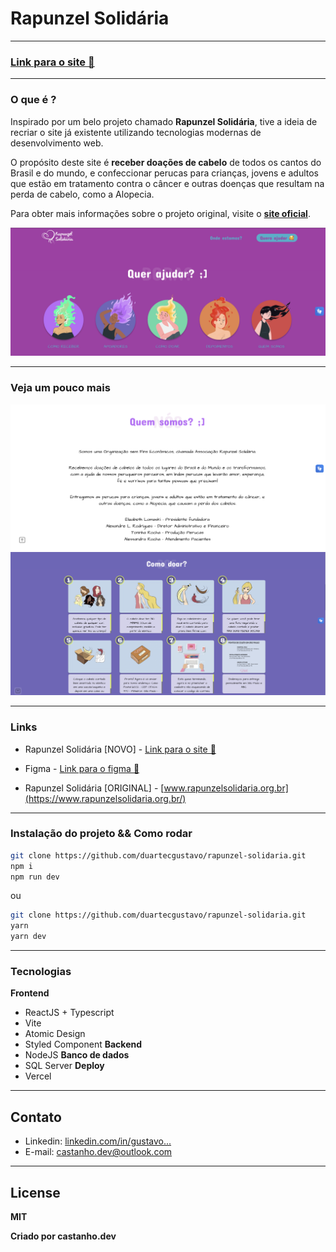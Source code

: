 # Rapunzel Solidária

---

### <a href="https://rapunzel-solidaria.vercel.app/" target="_blank">Link para o site 🚀</a>

---

### O que é ?

Inspirado por um belo projeto chamado **Rapunzel Solidária**, tive a ideia de recriar o site já existente utilizando tecnologias modernas de desenvolvimento web.

O propósito deste site é **receber doações de cabelo** de todos os cantos do Brasil e do mundo, e confeccionar perucas para crianças, jovens e adultos que estão em tratamento contra o câncer e outras doenças que resultam na perda de cabelo, como a Alopecia.

Para obter mais informações sobre o projeto original, visite o [**site oficial**](https://www.rapunzelsolidaria.org.br/).

![Captura de tela da área de links](./public/RapunzelSolidariaBanner.png)

---

### Veja um pouco mais

![Captura de tela da área de links](/public/QuemSomosBanner.png)
![Captura de tela da área de links](/public/ComoDoarBanner.png)

---

### Links

- Rapunzel Solidária [NOVO] - [Link para o site 🚀](https://rapunzel-solidaria.vercel.app/)

- Figma - [Link para o figma 📱](https://www.google.com.br)

- Rapunzel Solidária [ORIGINAL] - [www.rapunzelsolidaria.org.br](https://www.rapunzelsolidaria.org.br/)

---

### Instalação do projeto && Como rodar

```sh
git clone https://github.com/duartecgustavo/rapunzel-solidaria.git 
npm i
npm run dev
```
ou
```sh
git clone https://github.com/duartecgustavo/rapunzel-solidaria.git 
yarn
yarn dev
```

---

### Tecnologias

**Frontend**
- ReactJS + Typescript
- Vite
- Atomic Design
- Styled Component
**Backend**
- NodeJS
**Banco de dados**
- SQL Server
**Deploy**
- Vercel
---

## Contato

- Linkedin: [linkedin.com/in/gustavo...](https://www.linkedin.com/in/gustavo-castanho-duarte-578127160)
- E-mail: [castanho.dev@outlook.com](castanho.dev@outlook.com)

---

## License
**MIT**

**Criado por castanho.dev**
